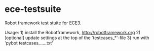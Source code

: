 ece-testsuite
=============

Robot framework test stuite for ECE3. 

Usage: 1) install the Robotframework, http://robotframework.org 
       2) [optional] update settings at the top of the 'testcases_*'-file
       3) run with 'pybot testcases_.....txt'
